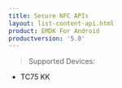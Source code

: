```yaml
---
title: Secure NFC APIs
layout: list-content-api.html
product: EMDK For Android
productversion: '5.0'
---
```


>Supported Devices:
* TC75 KK














